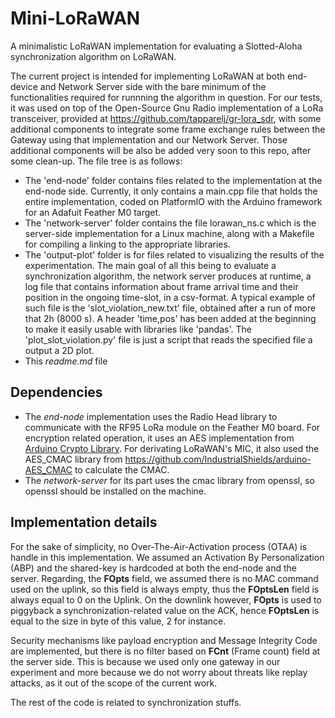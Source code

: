 # Mini-LoRaWAN
A minimalistic LoRaWAN implementation for evaluating a Slotted-Aloha synchronization algorithm on LoRaWAN.

The current project is intended for implementing LoRaWAN at both end-device and Network Server side with the bare minimum of the functionalities required for runnning the algorithm in question.
For our tests, it was used on top of the Open-Source Gnu Radio implementation of a LoRa transceiver, provided at https://github.com/tapparelj/gr-lora_sdr, with some additional components to integrate some
 frame exchange rules between the Gateway using that implementation and our Network Server. Those additional components will be also be added very soon to this repo, after some clean-up. 
The file tree is as follows:
- The 'end-node' folder contains files related to the implementation at the end-node side. Currently, it only contains a main.cpp file that holds the entire implementation, coded on PlatformIO with the Arduino framework for an Adafuit Feather M0 target.
- The 'network-server' folder contains the file lorawan_ns.c which is the server-side implementation for a Linux machine, along with a Makefile for compiling a linking to the appropriate libraries.
- The 'output-plot' folder is for files related to visualizing the results of the experimentation. The main goal of all this being to evaluate a synchronization algorithm, the network server produces at runtime, a log file that contains information about frame arrival time and their position in the ongoing time-slot, in a csv-format. A typical example of such file is the 'slot_violation_new.txt' file, obtained after a run of more that 2h (8000 s). A header 'time,pos' has been added at the beginning to make it easily usable with libraries like 'pandas'. The 'plot_slot_violation.py' file is just a script that reads the specified file a output a 2D plot.
- This _readme.md_ file

## Dependencies
- The _end-node_ implementation uses the Radio Head library to communicate with the RF95 LoRa module on the Feather M0 board. For encryption related operation, it uses an AES implementation from [Arduino Crypto Library](https://rweather.github.io/arduinolibs/crypto.html). For derivating LoRaWAN's MIC, it also used the AES_CMAC library from https://github.com/IndustrialShields/arduino-AES_CMAC to calculate the CMAC.
- The _network-server_ for its part uses the cmac library from openssl, so openssl should be installed on the machine.

## Implementation details
For the sake of simplicity, no Over-The-Air-Activation process (OTAA) is handle in this implementation. We assumed an Activation By Personalization (ABP) and the shared-key is hardcoded at both the end-node and the server. Regarding, the __FOpts__ field, we assumed there is no MAC command used on the uplink, so this field is always empty, thus the __FOptsLen__ field is always equal to 0 on the Uplink. On the downlink however, __FOpts__ is used to piggyback a synchronization-related value on the ACK, hence __FOptsLen__ is equal to the size in byte of this value, 2 for instance.

Security mechanisms like payload encryption and Message Integrity Code are implemented, but there is no filter based on __FCnt__ (Frame count) field at the server side. This is because we used only one gateway in our experiment and more because we do not worry about threats like replay attacks, as it out of the scope of the current work.

The rest of the code is related to synchronization stuffs.
